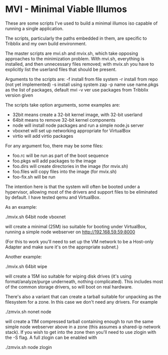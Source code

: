 MVI - Minimal Viable Illumos
============================

These are some scripts I've used to build a minimal illumos iso
capable of running a single application.

The scripts, particularly the paths embedded in them, are specific
to Tribblix and my own build environment.

The master scripts are mvi.sh and mvix.sh, which take opposing approaches
to the minimization problem. With mvi.sh, everything is installed, and
then unnecessary files removed; with mvix.sh you have to explicitly list
the userland files that should be present.

Arguments to the scripts are:
 -f        install from file system
 -r	   install from repo (not yet implemented)
 -s	   install using system zap
 -p name   use name.pkgs as the list of packages, default mvi
 -v ver	   use packages from Tribblix version given

The scripts take option arguments, some examples are:

 - 32bit means create a 32-bit kernel image, with 32-bit userland
 - 64bit means to remove 32-bit kernel components
 - node will install node packages and run a simple node.js server
 - vboxnet will set up networking appropriate for VirtualBox
 - virtio will add virtio packages

For any argument foo, there may be some files:

 - foo.rc will be run as part of the boot sequence
 - foo.pkgs will add packages to the image
 - foo.dirs will create directories in the image (for mvix.sh)
 - foo.files will copy files into the image (for mvix.sh)
 - foo-fix.sh will be run

The intention here is that the system will often be booted under a hypervisor,
allowing most of the drivers and support files to be eliminated by default. I
have tested qemu and VirtualBox.

As an example:

./mvix.sh 64bit node vboxnet

will create a minimal (25M) iso suitable for booting under VirtualBox,
running a simple node webserver on http://192.168.59.59:8000

(For this to work you'll need to set up the VM network to be a Host-only
Adapter and make sure it's on the appropriate subnet.)

Another example:

./mvix.sh 64bit wipe

will create a 15M iso suitable for wiping disk drives (it's using
format/analyze/purge underneath, nothing complicated). This includes
most of the common storage drivers, so will boot on real hardware.

There's also a variant that can create a tarball suitable for unpacking as
the filesystem for a zone. In this case we don't need any drivers. For example

./zmvix.sh nonet node

will create a 11M compressed tarball containing enough to run the same
simple node webserver above in a zone (this assumes a shared-ip network
stack). If you wish to get into the zone then you'll need to use zlogin
with the -S flag. A full zlogin can be enabled with

./zmvix.sh node zlogin
